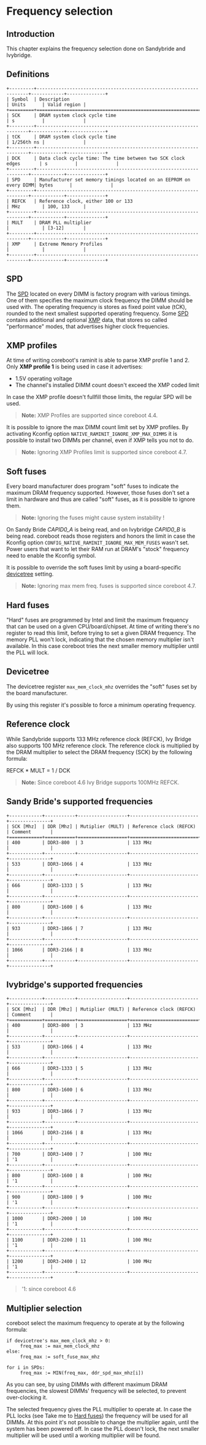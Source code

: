 # Frequency selection

## Introduction
This chapter explains the frequency selection done on Sandybride and Ivybridge.

## Definitions
```eval_rst
+---------+-------------------------------------------------------------------+------------+--------------+
| Symbol  | Description                                                       | Units      | Valid region |
+=========+===================================================================+============+==============+
| SCK     | DRAM system clock cycle time                                      | s          |              |
+---------+-------------------------------------------------------------------+------------+--------------+
| tCK     | DRAM system clock cycle time                                      | 1/256th ns |              |
+---------+-------------------------------------------------------------------+------------+--------------+
| DCK     | Data clock cycle time: The time between two SCK clock edges       | s          |              |
+---------+-------------------------------------------------------------------+------------+--------------+
| SPD     | Manufacturer set memory timings located on an EEPROM on every DIMM| bytes      |              |
+---------+-------------------------------------------------------------------+------------+--------------+
| REFCK   | Reference clock, either 100 or 133                                | MHz        | 100, 133     |
+---------+-------------------------------------------------------------------+------------+--------------+
| MULT    | DRAM PLL multiplier                                               |            | [3-12]       |
+---------+-------------------------------------------------------------------+------------+--------------+
| XMP     | Extreme Memory Profiles                                           |            |              |
+---------+-------------------------------------------------------------------+------------+--------------+
```
## SPD
The [SPD](https://de.wikipedia.org/wiki/Serial_Presence_Detect "Serial Presence Detect")
located on every DIMM is factory program with various timings. One of them
specifies the maximum clock frequency the DIMM should be used with. The
operating frequency is stores as fixed point value (tCK), rounded to the next
smallest supported operating frequency. Some
[SPD](https://de.wikipedia.org/wiki/Serial_Presence_Detect "Serial Presence Detect")
contains additional and optional
[XMP](https://de.wikipedia.org/wiki/Extreme_Memory_Profile "Extreme Memory Profile")
data, that stores so called "performance" modes, that advertises higher clock
frequencies.

## XMP profiles
At time of writing coreboot's raminit is able to parse XMP profile 1 and 2.
Only **XMP profile 1** is being used in case it advertises:
* 1.5V operating voltage
* The channel's installed DIMM count doesn't exceed the XMP coded limit

In case the XMP profile doesn't fullfill those limits, the regular SPD will be
used.
> **Note:** XMP Profiles are supported since coreboot 4.4.

It is possible to ignore the max DIMM count limit set by XMP profiles.
By activating Kconfig option `NATIVE_RAMINIT_IGNORE_XMP_MAX_DIMMS` it is
possible to install two DIMMs per channel, even if XMP tells you not to do.

> **Note:** Ignoring XMP Profiles limit is supported since coreboot 4.7.

## Soft fuses
Every board manufacturer does program "soft" fuses to indicate the maximum
DRAM frequency supported. However, those fuses don't set a limit in hardware
and thus are called "soft" fuses, as it is possible to ignore them.

> **Note:** Ignoring the fuses might cause system instability !

On Sandy Bride *CAPID0_A* is being read, and on Ivybridge *CAPID0_B* is being
read. coreboot reads those registers and honors the limit in case the Kconfig
option `CONFIG_NATIVE_RAMINIT_IGNORE_MAX_MEM_FUSES` wasn't set.
Power users that want to let their RAM run at DRAM's "stock" frequency need to
enable the Kconfig symbol.

It is possible to override the soft fuses limit by using a board-specific
[devicetree](#devicetree) setting.

> **Note:** Ignoring max mem freq. fuses is supported since coreboot 4.7.

## <a name="hard_fuses"></a> Hard fuses
"Hard" fuses are programmed by Intel and limit the maximum frequency that can
be used on a given CPU/board/chipset. At time of writing there's no register
to read this limit, before trying to set a given DRAM frequency. The memory PLL
won't lock, indicating that the chosen memory multiplier isn't available. In
this case coreboot tries the next smaller memory multiplier until the PLL will
lock.

## <a name="devicetree"></a> Devicetree
The devicetree register ```max_mem_clock_mhz``` overrides the "soft" fuses set
by the board manufacturer.

By using this register it's possible to force a minimum operating frequency.

## Reference clock
While Sandybride supports 133 MHz reference clock (REFCK), Ivy Bridge also
supports 100 MHz reference clock. The reference clock is multiplied by the DRAM
multiplier to select the DRAM frequency (SCK) by the following formula:

 REFCK * MULT = 1 / DCK

> **Note:** Since coreboot 4.6 Ivy Bridge supports 100MHz REFCK.

## Sandy Bride's supported frequencies
```eval_rst
+------------+-----------+------------------+-------------------------+---------------+
| SCK [Mhz]  | DDR [Mhz] | Mutiplier (MULT) | Reference clock (REFCK) | Comment       |
+============+===========+==================+=========================+===============+
| 400        | DDR3-800  | 3                | 133 MHz                 |               |
+------------+-----------+------------------+-------------------------+---------------+
| 533        | DDR3-1066 | 4                | 133 MHz                 |               |
+------------+-----------+------------------+-------------------------+---------------+
| 666        | DDR3-1333 | 5                | 133 MHz                 |               |
+------------+-----------+------------------+-------------------------+---------------+
| 800        | DDR3-1600 | 6                | 133 MHz                 |               |
+------------+-----------+------------------+-------------------------+---------------+
| 933        | DDR3-1866 | 7                | 133 MHz                 |               |
+------------+-----------+------------------+-------------------------+---------------+
| 1066       | DDR3-2166 | 8                | 133 MHz                 |               |
+------------+-----------+------------------+-------------------------+---------------+
```

## Ivybridge's supported frequencies
```eval_rst
+------------+-----------+------------------+-------------------------+---------------+
| SCK [Mhz]  | DDR [Mhz] | Mutiplier (MULT) | Reference clock (REFCK) | Comment       |
+============+===========+==================+=========================+===============+
| 400        | DDR3-800  | 3                | 133 MHz                 |               |
+------------+-----------+------------------+-------------------------+---------------+
| 533        | DDR3-1066 | 4                | 133 MHz                 |               |
+------------+-----------+------------------+-------------------------+---------------+
| 666        | DDR3-1333 | 5                | 133 MHz                 |               |
+------------+-----------+------------------+-------------------------+---------------+
| 800        | DDR3-1600 | 6                | 133 MHz                 |               |
+------------+-----------+------------------+-------------------------+---------------+
| 933        | DDR3-1866 | 7                | 133 MHz                 |               |
+------------+-----------+------------------+-------------------------+---------------+
| 1066       | DDR3-2166 | 8                | 133 MHz                 |               |
+------------+-----------+------------------+-------------------------+---------------+
| 700        | DDR3-1400 | 7                | 100 MHz                 | '1            |
+------------+-----------+------------------+-------------------------+---------------+
| 800        | DDR3-1600 | 8                | 100 MHz                 | '1            |
+------------+-----------+------------------+-------------------------+---------------+
| 900        | DDR3-1800 | 9                | 100 MHz                 | '1            |
+------------+-----------+------------------+-------------------------+---------------+
| 1000       | DDR3-2000 | 10               | 100 MHz                 | '1            |
+------------+-----------+------------------+-------------------------+---------------+
| 1100       | DDR3-2200 | 11               | 100 MHz                 | '1            |
+------------+-----------+------------------+-------------------------+---------------+
| 1200       | DDR3-2400 | 12               | 100 MHz                 | '1            |
+------------+-----------+------------------+-------------------------+---------------+
```
> '1: since coreboot 4.6

## Multiplier selection
coreboot select the maximum frequency to operate at by the following formula:
```
if devicetree's max_mem_clock_mhz > 0:
     freq_max := max_mem_clock_mhz
else:
     freq_max := soft_fuse_max_mhz

for i in SPDs:
     freq_max := MIN(freq_max, ddr_spd_max_mhz[i])
```

As you can see, by using DIMMs with different maximum DRAM frequencies, the
slowest DIMMs' frequency will be selected, to prevent over-clocking it.

The selected frequency gives the PLL multiplier to operate at. In case the PLL
locks (see Take me to [Hard fuses](#hard_fuses)) the frequency will be used for
all DIMMs. At this point it's not possible to change the multiplier again,
until the system has been powered off. In case the PLL doesn't lock, the next
smaller multiplier will be used until a working multiplier will be found.
